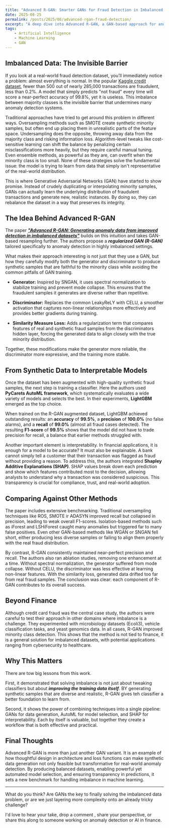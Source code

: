 ```yaml
---
title: "Advanced R-GAN: Smarter GANs for Fraud Detection in Imbalanced Datasets"
date: 2025-08-25
permalink: /posts/2025/08/advanced-rgan-fraud-detection/
excerpt: "A deep dive into Advanced R-GAN, a GAN-based approach for anomaly detection that generates realistic minority samples, improves model performance, and adds explainability to AI systems."
tags:
    - Artificial Intelligence
    - Machine Learning
    - GAN
---
```


## Imbalanced Data: The Invisible Barrier

If you look at a real-world fraud detection dataset, you'll immediately notice a problem: almost everything is normal. In the popular <a href="https://www.kaggle.com/datasets/mlg-ulb/creditcardfraud/data" target="_blank">Kaggle credit dataset</a>, fewer than 500 out of nearly 285,000 transactions are fraudulent, less than 0.2%. A model that simply predicts "not fraud" every time will score a near-perfect accuracy of 99.8%, yet it is useless. This imbalance between majority classes is the invisible barrier that undermines many anomaly detection systems.

Traditional approaches have tried to get around this problem in different ways. Oversampling methods such as SMOTE create synthetic minority samples, but often end up placing them in unrealistic parts of the feature space. Undersampling does the opposite, throwing away data from the majority class and risking information loss. Algorithm-level tweaks like cost-sensitive learning can shift the balance by penalizing certain misclassifications more heavily, but they require careful manual tuning. Even ensemble methods, as powerful as they are, can overfit when the minority class is too small. None of these strategies solve the fundamental issue: the model is trying to learn from data that simply isn't representative of the real-world distribution.

This is where Generative Adversarial Networks (GAN) have started to show promise. Instead of crudely duplicating  or interpolating minority samples, GANs can actually learn the underlying distribution of fraudulent transactions and generate new, realistic instances. By doing so, they can rebalance the dataset in a way that preserves its integrity.

## The Idea Behind Advanced R-GAN

The paper <a href="https://pdf.sciencedirectassets.com/270704/1-s2.0-S1110016824X00253/1-s2.0-S1110016824012523/main.pdf?X-Amz-Security-Token=IQoJb3JpZ2luX2VjEAUaCXVzLWVhc3QtMSJHMEUCIDd89g0PwbAlsL9ru3dJ3eff%2F2s%2Bg5eDepfg62dG93VNAiEA3yRh9p7fPe6WU6%2FGXRo4t4t6EGy3%2FFQ9ZvyeUXjlaN4qswUIXhAFGgwwNTkwMDM1NDY4NjUiDOXqaL1BUuzHqVUGeCqQBYzY%2Feb2YFTT7rhxYo%2F72%2F4WKn5SdXEEGHGq8jW8mUbAjZ%2BbIHgAzhqL9R%2FwePt4zNcVzfsquvjPQ84tA%2FypszWHsoVUx6SbKiMPT1xUZDyYqvIqhgBO9LQJ1bKSniEVBcVtr83dmzMwB3FXLom%2B5zpT17ZSilBfdxaeQg4Y9qgDnZZDJY7I5mGyIQJFCJb100C66Hxm3scKEHi%2BucT2YNYxKrD3jP0gbzQWeEOMTmqb8u%2BBDRbPM8SMHYEztOaFww3ofZK7NxMcwfAWse8NgKfqccNW2nm6XlwZGIjZY3se2RkvZy270T68O7dUWUmyTag%2Fdym3nPubIhQn8pmpcC9T3C2lSvv2%2FYroAua4DbYd%2B6Qww3PCYKz4x87j9zbW%2FFfN0dw%2F86O%2FHPCPENoO%2BseAOqvNoYXppLMC%2Bf4OEFfnuDz1V02oy8Sb3D8HdXb%2Bne4ZQD4M3zhxMwPa1Jb1en7Sh7qMtJxvMukeI4kpwF%2F24ktqSIthir7XbpDOU1HdBfJHCuN3CsBhCYrA3NtIMBJeukSrPzcpdj9T7TNp7J90z7eTvAsCdjwvGp%2Bx1CRxugsPS4CbPb313I6KsHW4fXkf4Tl7ElYHQdsQ8ME3bV3VgTf5KZTRao%2FQdCfiS88W5%2FKxFW0uiWNceccsLscCfpXov9NruBXlZCYovQQjZjhl%2FU7HHR7GeFtLJ72oMvT3%2BJvmDEqszJ5fFidjZcd8GQEWe6Q5AMWNvW5RtarOau0WexqtGEiqAMzWrQOYQyX7G2ognC7eKKYEwrZBLVi5gPLMxPq%2BvmA48efIpxJDgvwWYLqJZ7JVeW10gkqObkwcO1FlrgxqKbF5OmiAsnA%2FB9qvj4OUc9AfsRqOOZbFsel9MIG7scUGOrEBoCvBJNmOpR4k4MRvyuCQvPL6LxXO4Nepm4fYRh7ntgWCrq3F0jPkk1dQn5pgSazIQhGYT6SXPqTY2eQjhSmCiLiPMbRLhpK8eE2%2B%2FuAJx22NZ6%2B88r7JfM4rIs2r101ZmjfIjnR9dNrUOSWDOD8vv8MPm5Xhsusyn%2FQcMR2IzIMEoyyEo1QvYUX7AOiSW9MqIx8%2F%2BKc89AlliaZyNjFpmk8czynJvG%2FvESqtz4C4AlfW&X-Amz-Algorithm=AWS4-HMAC-SHA256&X-Amz-Date=20250825T132422Z&X-Amz-SignedHeaders=host&X-Amz-Expires=300&X-Amz-Credential=ASIAQ3PHCVTY6CMWB5GI%2F20250825%2Fus-east-1%2Fs3%2Faws4_request&X-Amz-Signature=a74577a964a0a2fb5f2df498f76d663b4b7b0dd179be2a034281a527f93284f2&hash=73340f0b0cac1238d88953615c12430f7ec8533fc9834edf7b49217d58fb31c7&host=68042c943591013ac2b2430a89b270f6af2c76d8dfd086a07176afe7c76c2c61&pii=S1110016824012523&tid=spdf-c2aee091-d119-4ff4-8086-a9b0795e70ba&sid=f9c8b6b9277dc94fec7a3c9276cb5f8c52ddgxrqb&type=client&tsoh=d3d3LnNjaWVuY2VkaXJlY3QuY29t&rh=d3d3LnNjaWVuY2VkaXJlY3QuY29t&ua=001459515506525c0c50&rr=974b68c68823217a&cc=es" target="_blank"><strong><em>"Advanced R-GAN: Generating anomaly data from improved detection in imbalanced datasets"</em></strong></a> builds on this intuition and takes GAN-based resampling further. The authors propose a ***regularized GAN (R-GAN)*** tailored specifically to anomaly detection in highly imbalanced settings.

What makes their approach interesting is not just that they use a GAN, but how they carefully modify both the generator and discriminator to produce synthetic samples that are faithful to the minority class while avoiding the common pitfalls of GAN training.

- **Generator:** Inspired by SNGAN, it uses spectral normalization to stabilize training and prevent mode collapse. This ensures that the fraudulent samples it generates are diverse rather than repetitive.

- **Discriminator:** Replaces the common LeakyReLY with CELU, a smoother activation that captures non-linear relationships more effectively and provides better gradients during training.

- **Similarity Measure Loss:** Adds a regularization term that compares features of real and synthetic fraud samples from the discriminators hidden layer, forcing the generated data to align closely with the true minority distribution.

Together, these modifications make the generator more reliable, the discriminator more expressive, and the training more stable.

## From Synthetic Data to Interpretable Models

Once the dataset has been augmented with high-quality synthetic fraud samples, the next step is training a classifier. Here the authors used **PyCarets AutoML framework**, which systematically evaluates a wide variety of models and selects the best. In their experiments, **LightGBM** emerged as the top choice.

When trained on the R-GAN augmented dataset, LightGBM achieved outstanding results: an **accuracy** of **99.5%**, a **precision** of **100.0%** (no false alarms), and a **recall** of **99.0%** (almost all fraud cases detected). The resulting **F1-score** of **99.5%** shows that the model did not have to trade precision for recall, a balance that earlier methods struggled with.

Another important element is interpretability. In financial applications, it is enough for a model to be accurate? It must also be explainable. A bank cannot simply tell a customer that their transaction was flagged as fraud without providing a reason. To address this, the authors integrated **Shapley Additive Explanations (SHAP)**. SHAP values break down each prediction and show which features contributed most to the decision, allowing analysts to understand why a transaction was considered suspicious. This transparency is crucial for compliance, trust, and real-world adoption.

## Comparing Against Other Methods

The paper includes extensive benchmarking. Traditional oversampling techniques like ROS, SMOTE ir ADASYN improved recall but collapsed in precision, leading to weak overall F1-scores. Isolation-based methods such as iForest and LSHiForest caught many anomalies but triggered far to many false positives. Even other GAN-based methods like WGAN or SNGAN fell short, either producing less diverse samples or failing to  align them properly with the real fraud distribution.

By contrast, R-GAN consistently maintained near-perfect precision and recall. The authors also ran ablation studies, removing one enhancement at a time. Without spectral normalization, the generator suffered from mode collapse. Without CELU, the discriminator was less effective at learning non-linear features. With the similarity loss, generated data drifted too far from real fraud samples. The conclusion was clear: each component of R-GAN contributes to its overall success.

## Beyond Finance

Although credit card fraud was the central case study, the authors were careful to test their approach in other domains where imbalance is a challenge. They experimented with microbiology datasets (Ecoli3), vehicle classification tasks, and yeast genomics data. In all cases, R-GAN improved minority class detection. This shows that the method is not tied to finance, it is a general solution for imbalanced datasets, with potential applications ranging from cybersecurity to healthcare.

## Why This Matters

There are tow big lessons from this work. 

First, it demonstrated that solving imbalance is not just about tweaking classifiers but about ***improving the training data itself***. BY generating synthetic samples that are diverse and realistic, R-GAN gives teh classifier a better foundation to learn from. 

Second, it shows the power of combining techniques into a single pipeline: GANs for data generation, AutoML for model selection, and SHAP for interpretability. Each by itself is valuable, but together they create a workflow that is both effective and practical.

## Final Thoughts

Advanced R-GAN is more than just another GAN variant. It is an example of how thoughtful design in architecture and loss functions can make synthetic data generation not only feasible but transformative for real-world anomaly detection. By producing balanced datasets, enabling powerful yet automated model selection, and ensuring transparency in predictions, it sets a new benchmark for handling imbalance in machine learning.

---

What do you think? Are GANs the key to finally solving the imbalanced data problem, or are we just layering more complexity onto an already tricky challenge?

I'd love to hear your take, drop a comment , share your perspective, or share this along to someone working on anomaly detection or AI in finance.